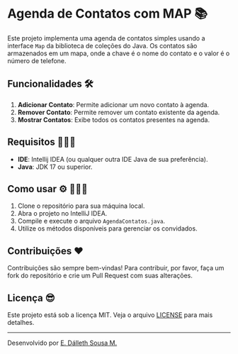# Agenda de Contatos com MAP 📚 

Este projeto implementa uma agenda de contatos simples usando a interface `Map` da biblioteca de coleções do Java. Os contatos são armazenados em um mapa, onde a chave é o nome do contato e o valor é o número de telefone.

## Funcionalidades 🛠️

1. **Adicionar Contato**: Permite adicionar um novo contato à agenda.
2. **Remover Contato**: Permite remover um contato existente da agenda.
3. **Mostrar Contatos**: Exibe todos os contatos presentes na agenda.

## Requisitos  👩🏻‍💻

- **IDE**: Intellij IDEA (ou qualquer outra IDE Java de sua preferência).
- **Java**: JDK 17 ou superior.

## Como usar ⚙️ 👩🏻‍💻

1. Clone o repositório para sua máquina local.
2. Abra o projeto no IntelliJ IDEA.
3. Compile e execute o arquivo `AgendaContatos.java`.
4. Utilize os métodos disponíveis para gerenciar os convidados.

## Contribuições ❤️

Contribuições são sempre bem-vindas! Para contribuir, por favor, faça um fork do repositório e crie um Pull Request com suas alterações.



## Licença 😎

Este projeto está sob a licença MIT. Veja o arquivo [LICENSE](https://opensource.org/license/MIT) para mais detalhes.

---

Desenvolvido por [E. Dálleth Sousa M.](https://github.com/dalleth-martinss)

